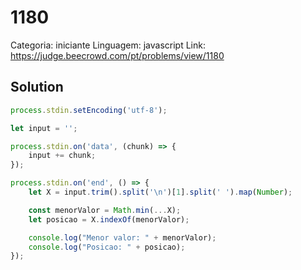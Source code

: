 # 1180

Categoria: iniciante
Linguagem: javascript
Link: https://judge.beecrowd.com/pt/problems/view/1180

## Solution

```js
process.stdin.setEncoding('utf-8');

let input = '';

process.stdin.on('data', (chunk) => {
    input += chunk;
});

process.stdin.on('end', () => {
    let X = input.trim().split('\n')[1].split(' ').map(Number);

    const menorValor = Math.min(...X);
    let posicao = X.indexOf(menorValor);

    console.log("Menor valor: " + menorValor);
    console.log("Posicao: " + posicao);
});


```